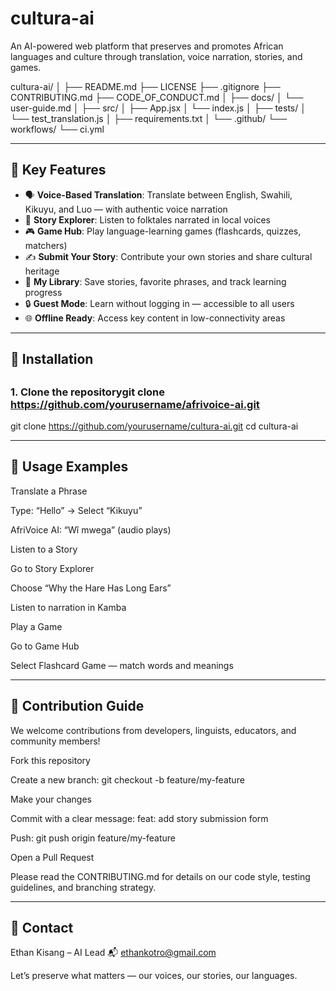 # cultura-ai
An AI-powered web platform that preserves and promotes African languages and culture through translation, voice narration, stories, and games.


cultura-ai/
│
├── README.md
├── LICENSE
├── .gitignore
├── CONTRIBUTING.md
├── CODE_OF_CONDUCT.md
│
├── docs/
│   └── user-guide.md
│
├── src/
│   ├── App.jsx
│   └── index.js
│
├── tests/
│   └── test_translation.js
│
├── requirements.txt
│
└── .github/
    └── workflows/
        └── ci.yml


---

## 🌟 Key Features

- 🗣️ **Voice-Based Translation**: Translate between English, Swahili, Kikuyu, and Luo — with authentic voice narration
- 📖 **Story Explorer**: Listen to folktales narrated in local voices
- 🎮 **Game Hub**: Play language-learning games (flashcards, quizzes, matchers)
- ✍️ **Submit Your Story**: Contribute your own stories and share cultural heritage
- 📁 **My Library**: Save stories, favorite phrases, and track learning progress
- 🔒 **Guest Mode**: Learn without logging in — accessible to all users
- 🌐 **Offline Ready**: Access key content in low-connectivity areas



---

## 🚀 Installation

##

### 1. Clone the repositorygit clone https://github.com/yourusername/afrivoice-ai.git
git clone https://github.com/yourusername/cultura-ai.git
cd cultura-ai



---

 ## 📝 Usage Examples

Translate a Phrase

Type: “Hello” → Select “Kikuyu”

AfriVoice AI: “Wî mwega” (audio plays)

Listen to a Story

Go to Story Explorer

Choose “Why the Hare Has Long Ears”

Listen to narration in Kamba

Play a Game

Go to Game Hub

Select Flashcard Game — match words and meanings



---

## 🤝 Contribution Guide
We welcome contributions from developers, linguists, educators, and community members!

Fork this repository

Create a new branch: git checkout -b feature/my-feature

Make your changes

Commit with a clear message: feat: add story submission form

Push: git push origin feature/my-feature

Open a Pull Request

Please read the CONTRIBUTING.md for details on our code style, testing guidelines, and branching strategy.



---

## 📧 Contact
Ethan Kisang – AI Lead
📬 ethankotro@gmail.com

Let’s preserve what matters — our voices, our stories, our languages.

